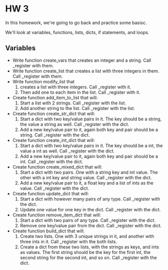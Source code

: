 # HW 3
In this homework, we're going to go back and practice some basisc.

We'll look at variables, functions, lists, dicts, if statements, and loops.

## Variables
- Write function create_vars that creates an integer and a string. Call _register with them.
- Write function create_list that creates a list with three integers in them. Call _register with them.
- Write function modify_list that
    1. creates a list with three integers. Call _register with it.
    2. Then add one to each item in the list. Call _register with it.
- Create function add_item_to_list that will:
    1. Start a list with 2 strings. Call _register with the list.
    2. Add another string to the list. Call _register with the list.
- Create function create_str_dict that will:
    1. Start a dict with two key/value pairs in it. The key should be a string, the value a string as well. Call _register with the dict.
    2. Add a new key/value pair to it, again both key and pair should be a string. Call _register with the dict.
- Create function create_int_dict that will:
    1. Start a dict with two key/value pairs in it. The key should be a int, the value a int as well. Call _register with the dict.
    2. Add a new key/value pair to it, again both key and pair should be a int. Call _register with the dict.
- Create function create_mixed_dict that will:
    1. Start a dict with two pairs. One with a string key and int value. The other with a int key and string value. Call _register with the dict.
    2. Add a new key/value pair to it, a float key and a list of ints as the value. Call _register with the dict.
- Create function update_dict that will:
    1. Start a dict with however many pairs of any type. Call _register with the dict.
    2. Update one value for one key in the dict. Call _register with the dict.
- Create function remove_item_dict that will:
    1. Start a dict with two pairs of any type. Call _register with the dict.
    2. Remove one key/value pair from the dict. Call _register with the dict.
- Create function build_dict that will:
    1. Create two lists. One with 3 unique strings in it, and another with three ints in it. Call _register with the both lists.
    2. Create a dict from these two lists, with the strings as keys, and ints as values. The first string should be the key for the first int, the second string for the second int, and so on. Call _register with the dict.
